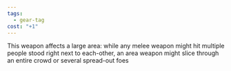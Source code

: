 ```yaml
---
tags:
  - gear-tag
cost: "+1"
---
```

This weapon affects a large area: while any melee weapon might hit multiple people stood right next to each-other, an area weapon might slice through an entire crowd or several spread-out foes